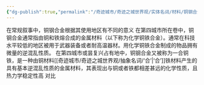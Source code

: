 ```yaml
---
{"dg-publish":true,"permalink":"/奇迹城市/奇迹之城世界观/实体名词/材料/铜钢合金/","dgPassFrontmatter":true}
---
```


在常规叙事中，铜钢合金根据其使用地区有不同的意义
在第四城市所在卷中，铜钢合金通常指由铜和铁熔合成的金属材料（以下称为化学铜铁合金）。通常在科技水平较低的地区被用于武器装备或者耐高温器材。用化学铜铁合金制成的物品拥有微量的逆混乱性质。
在第四城市或昙复兴占有地中，铜钢合金又被称为一合铜铁，是一种由铜材料[[奇迹城市/奇迹之城世界观/抽象名词/‘合’\|‘合’]]铁材料产生的具有基本逆混乱性质的金属材料，其表现出与铜或者铁都相差甚远的化学性质，且热力学稳定性高
对比